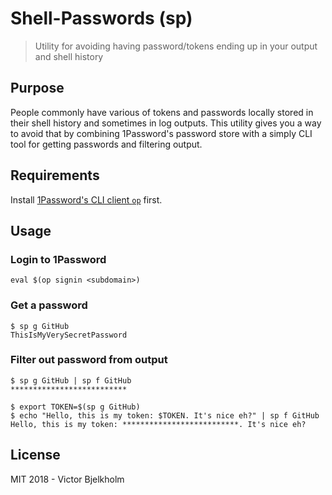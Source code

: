 # Shell-Passwords (sp)
> Utility for avoiding having password/tokens ending up in your output and shell history

## Purpose

People commonly have various of tokens and passwords locally stored in their
shell history and sometimes in log outputs. This utility gives you a way to
avoid that by combining 1Password's password store with a simply CLI tool for
getting passwords and filtering output.

## Requirements

Install [1Password's CLI client `op`](https://support.1password.com/command-line/) first.

## Usage

### Login to 1Password

`eval $(op signin <subdomain>)`


### Get a password

```console
$ sp g GitHub
ThisIsMyVerySecretPassword
```

### Filter out password from output

```console
$ sp g GitHub | sp f GitHub
**************************

$ export TOKEN=$(sp g GitHub)
$ echo "Hello, this is my token: $TOKEN. It's nice eh?" | sp f GitHub
Hello, this is my token: **************************. It's nice eh?
```

## License

MIT 2018 - Victor Bjelkholm
